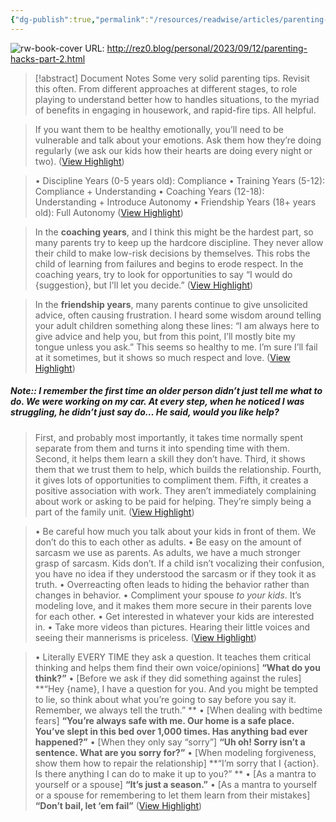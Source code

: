 ```yaml
---
{"dg-publish":true,"permalink":"/resources/readwise/articles/parenting-hacks-part-2-more-tips-and-scripts-from-a-hacker-dad/","tags":["articles","til","parenting"],"created":"","updated":""}
---
```


![rw-book-cover](https://i.imgur.com/RLpTvfq.png)
URL: http://rez0.blog/personal/2023/09/12/parenting-hacks-part-2.html
> [!abstract] Document Notes
> Some very solid parenting tips. Revisit this often. From different approaches at different stages, to role playing to understand better how to handles situations, to the myriad of benefits in engaging in housework, and rapid-fire tips. All helpful.

> If you want them to be healthy emotionally, you’ll need to be vulnerable and talk about your emotions. Ask them how they’re doing regularly (we ask our kids how their hearts are doing every night or two). ([View Highlight](https://read.readwise.io/read/01ha7350a54q3dhdq67efks0yt))

> • Discipline Years (0-5 years old): Compliance
> • Training Years (5-12): Compliance + Understanding
> • Coaching Years (12-18): Understanding + Introduce Autonomy
> • Friendship Years (18+ years old): Full Autonomy ([View Highlight](https://read.readwise.io/read/01ha735c5g1kknv7ghbd397nrv))

> In the **coaching years**, and I think this might be the hardest part, so many parents try to keep up the hardcore discipline. They never allow their child to make low-risk decisions by themselves. This robs the child of learning from failures and begins to erode respect. In the coaching years, try to look for opportunities to say “I would do {suggestion}, but I’ll let you decide.” ([View Highlight](https://read.readwise.io/read/01ha7367yhe40t1nk0k8mhd4r9))

> In the **friendship years**, many parents continue to give unsolicited advice, often causing frustration. I heard some wisdom around telling your adult children something along these lines: “I am always here to give advice and help you, but from this point, I’ll mostly bite my tongue unless you ask.” This seems so healthy to me. I’m sure I’ll fail at it sometimes, but it shows so much respect and love. ([View Highlight](https://read.readwise.io/read/01ha736r5zm4tmq48s7ak4qfda))

##### Note:: I remember the first time an older person didn’t just tell me what to do. We were working on my car. At every step, when he noticed I was struggling, he didn’t just say do… He said, would you like help?

> First, and probably most importantly, it takes time normally spent separate from them and turns it into spending time with them. Second, it helps them learn a skill they don’t have. Third, it shows them that we trust them to help, which builds the relationship. Fourth, it gives lots of opportunities to compliment them. Fifth, it creates a positive association with work. They aren’t immediately complaining about work or asking to be paid for helping. They’re simply being a part of the family unit. ([View Highlight](https://read.readwise.io/read/01ha73aakn0c35f39rt59ss1eq))

> • Be careful how much you talk about your kids in front of them. We don’t do this to each other as adults.
> • Be easy on the amount of sarcasm we use as parents. As adults, we have a much stronger grasp of sarcasm. Kids don’t. If a child isn’t vocalizing their confusion, you have no idea if they understood the sarcasm or if they took it as truth.
> • Overreacting often leads to hiding the behavior rather than changes in behavior.
> • Compliment your spouse *to your kids*. It’s modeling love, and it makes them more secure in their parents love for each other.
> • Get interested in whatever your kids are interested in.
> • Take more videos than pictures. Hearing their little voices and seeing their mannerisms is priceless. ([View Highlight](https://read.readwise.io/read/01ha73bv0r5rjcrzvnz31c4jzq))

> • Literally EVERY TIME they ask a question. It teaches them critical thinking and helps them find their own voice/opinions] **“What do you think?”**
> • [Before we ask if they did something against the rules] **“Hey {name}, I have a question for you. And you might be tempted to lie, so think about what you’re going to say before you say it. Remember, we always tell the truth.” **
> • [When dealing with bedtime fears] **“You’re always safe with me. Our home is a safe place. You’ve slept in this bed over 1,000 times. Has anything bad ever happened?”**
> • [When they only say “sorry”] **“Uh oh! Sorry isn’t a sentence. What are you sorry for?”**
> • [When modeling forgiveness, show them how to repair the relationship] **“I’m sorry that I {action}. Is there anything I can do to make it up to you?” **
> • [As a mantra to yourself or a spouse] **“It’s just a season.”**
> • [As a mantra to yourself or a spouse for remembering to let them learn from their mistakes] **“Don’t bail, let ‘em fail”** ([View Highlight](https://read.readwise.io/read/01ha73dw4wkcmcdvjsxd37k57m))

